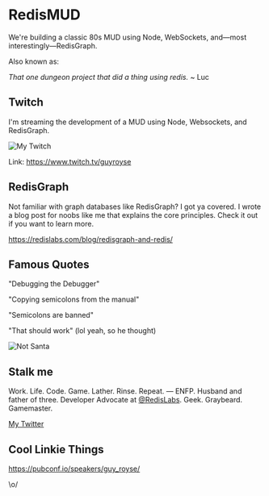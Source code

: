 # RedisMUD
We're building a classic 80s MUD using Node, WebSockets, and—most interestingly—RedisGraph.

Also known as:

*That one dungeon project that did a thing using redis.* ~ Luc

## Twitch
I'm streaming the development of a MUD using Node, Websockets, and RedisGraph.

![My Twitch](https://static-cdn.jtvnw.net/jtv_user_pictures/guyroyse-profile_image-08d1d0de438e7dee-70x70.png)

Link: https://www.twitch.tv/guyroyse

## RedisGraph
Not familiar with graph databases like RedisGraph? I got ya covered. I wrote a blog post for noobs like me that explains the core principles. Check it out if you want to learn more.

https://redislabs.com/blog/redisgraph-and-redis/

## Famous Quotes
"Debugging the Debugger"

"Copying semicolons from the manual"

"Semicolons are banned"

"That should work" (lol yeah, so he thought)

![Not Santa](https://pubconf.io/assets/images/speakers/guyroyse.jpg)

## Stalk me
Work. Life. Code. Game. Lather. Rinse. Repeat. — ENFP. Husband and father of three. Developer Advocate at  [@RedisLabs](https://redislabs.com/). Geek. Graybeard. Gamemaster.

[My Twitter](https://twitter.com/guyroyse)

## Cool Linkie Things
https://pubconf.io/speakers/guy_royse/


\o/
